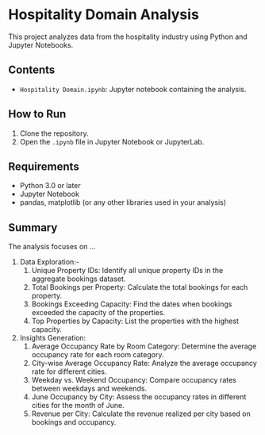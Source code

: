 
# Hospitality Domain Analysis

This project analyzes data from the hospitality industry using Python and Jupyter Notebooks.

## Contents
- `Hospitality Domain.ipynb`: Jupyter notebook containing the analysis.

## How to Run
1. Clone the repository.
2. Open the `.ipynb` file in Jupyter Notebook or JupyterLab.

## Requirements
- Python 3.0 or later
- Jupyter Notebook
- pandas, matplotlib (or any other libraries used in your analysis)

## Summary
The analysis focuses on ...
1. Data Exploration:-
    1. Unique Property IDs: Identify all unique property IDs in the aggregate bookings dataset.
    2. Total Bookings per Property: Calculate the total bookings for each property.
    3. Bookings Exceeding Capacity: Find the dates when bookings exceeded the capacity of the properties.
    4. Top Properties by Capacity: List the properties with the highest capacity.
2. Insights Generation:
    1. Average Occupancy Rate by Room Category: Determine the average occupancy rate for each room category.
    2. City-wise Average Occupancy Rate: Analyze the average occupancy rate for different cities.
    3. Weekday vs. Weekend Occupancy: Compare occupancy rates between weekdays and weekends.
    4. June Occupancy by City: Assess the occupancy rates in different cities for the month of June.
    5. Revenue per City: Calculate the revenue realized per city based on bookings and occupancy.
